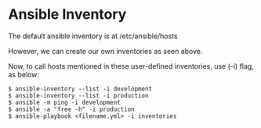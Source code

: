 # Ansible Inventory

The default ansible inventory is at /etc/ansible/hosts

However, we can create our own inventories as seen above.

Now, to call hosts mentioned in these user-defined inventories, use (-i) flag, as below:
~~~
$ ansible-inventory --list -i development
$ ansible-inventory --list -i production
$ ansible -m ping -i development
$ ansible -a "free -h" -i production
$ ansible-playbook <filename.yml> -i inventories
~~~
